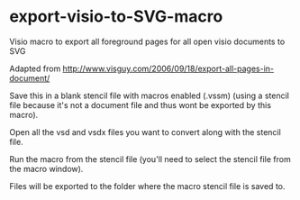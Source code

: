 # export-visio-to-SVG-macro
Visio macro to export all foreground pages for all open visio documents to SVG

Adapted from http://www.visguy.com/2006/09/18/export-all-pages-in-document/

Save this in a blank stencil file with macros enabled (.vssm) (using a stencil file because it's not a document file and thus wont be exported by this macro).

Open all the vsd and vsdx files you want to convert along with the stencil file.

Run the macro from the stencil file (you'll need to select the stencil file from the macro window).

Files will be exported to the folder where the macro stencil file is saved to. 
